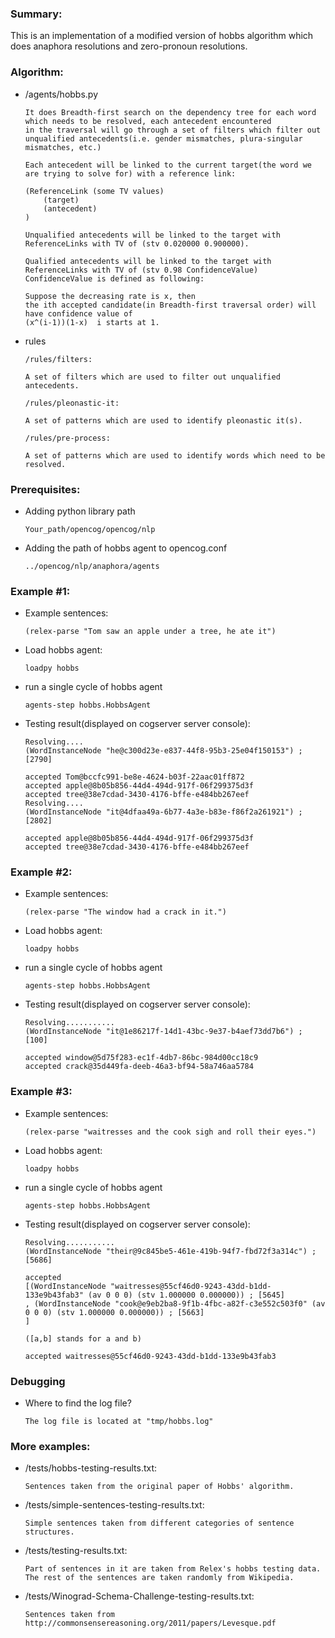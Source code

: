 ### Summary:

This is an implementation of a modified version of hobbs algorithm which does anaphora resolutions and zero-pronoun 
resolutions.

### Algorithm:

- /agents/hobbs.py

    ```
    It does Breadth-first search on the dependency tree for each word which needs to be resolved, each antecedent encountered
    in the traversal will go through a set of filters which filter out unqualified antecedents(i.e. gender mismatches, plura-singular mismatches, etc.)
    
    Each antecedent will be linked to the current target(the word we are trying to solve for) with a reference link:
    
    (ReferenceLink (some TV values)
        (target)
        (antecedent)
    )
    
    Unqualified antecedents will be linked to the target with ReferenceLinks with TV of (stv 0.020000 0.900000).
    
    Qualified antecedents will be linked to the target with ReferenceLinks with TV of (stv 0.98 ConfidenceValue)
    ConfidenceValue is defined as following:
    
    Suppose the decreasing rate is x, then
    the ith accepted candidate(in Breadth-first traversal order) will have confidence value of
    (x^(i-1))(1-x)  i starts at 1.
    
    ```
       
- rules

    ```
    /rules/filters:
    
    A set of filters which are used to filter out unqualified antecedents.
    
    /rules/pleonastic-it:
    
    A set of patterns which are used to identify pleonastic it(s).
    
    /rules/pre-process:
    
    A set of patterns which are used to identify words which need to be resolved.
    ```
 
    
### Prerequisites:

- Adding python library path

    ```
    Your_path/opencog/opencog/nlp
    ```
- Adding the path of hobbs agent to opencog.conf

    ```
    ../opencog/nlp/anaphora/agents
    ```

### Example #1:

- Example sentences:

    ```
    (relex-parse "Tom saw an apple under a tree, he ate it")
    ```
    
- Load hobbs agent:

    ```
    loadpy hobbs
    ```
- run a single cycle of hobbs agent

    ```
    agents-step hobbs.HobbsAgent
    ```

- Testing result(displayed on cogserver server console):

    ```
    Resolving....
    (WordInstanceNode "he@c300d23e-e837-44f8-95b3-25e04f150153") ; [2790]

    accepted Tom@bccfc991-be8e-4624-b03f-22aac01ff872
    accepted apple@8b05b856-44d4-494d-917f-06f299375d3f
    accepted tree@38e7cdad-3430-4176-bffe-e484bb267eef
    Resolving....
    (WordInstanceNode "it@4dfaa49a-6b77-4a3e-b83e-f86f2a261921") ; [2802]

    accepted apple@8b05b856-44d4-494d-917f-06f299375d3f
    accepted tree@38e7cdad-3430-4176-bffe-e484bb267eef

    ```

### Example #2:

- Example sentences:

    ```
    (relex-parse "The window had a crack in it.")
    ```

- Load hobbs agent:

    ```
    loadpy hobbs
    ```
- run a single cycle of hobbs agent

    ```
    agents-step hobbs.HobbsAgent
    ```

- Testing result(displayed on cogserver server console):

    ```
    Resolving...........
    (WordInstanceNode "it@1e86217f-14d1-43bc-9e37-b4aef73dd7b6") ; [100]

    accepted window@5d75f283-ec1f-4db7-86bc-984d00cc18c9
    accepted crack@35d449fa-deeb-46a3-bf94-58a746aa5784

    ```

### Example #3:

- Example sentences:

    ```
    (relex-parse "waitresses and the cook sigh and roll their eyes.")
    ```

- Load hobbs agent:

    ```
    loadpy hobbs
    ```
- run a single cycle of hobbs agent

    ```
    agents-step hobbs.HobbsAgent
    ```

- Testing result(displayed on cogserver server console):

    ```
    Resolving...........
    (WordInstanceNode "their@9c845be5-461e-419b-94f7-fbd72f3a314c") ; [5686]

    accepted
    [(WordInstanceNode "waitresses@55cf46d0-9243-43dd-b1dd-133e9b43fab3" (av 0 0 0) (stv 1.000000 0.000000)) ; [5645]
    , (WordInstanceNode "cook@e9eb2ba8-9f1b-4fbc-a82f-c3e552c503f0" (av 0 0 0) (stv 1.000000 0.000000)) ; [5663]
    ]
    
    ([a,b] stands for a and b)
    
    accepted waitresses@55cf46d0-9243-43dd-b1dd-133e9b43fab3

    ```
### Debugging

- Where to find the log file?

    ```
    The log file is located at "tmp/hobbs.log"

    ```

### More examples:

- /tests/hobbs-testing-results.txt:

    ```
    Sentences taken from the original paper of Hobbs' algorithm.
    ```
    
- /tests/simple-sentences-testing-results.txt:

    ```
    Simple sentences taken from different categories of sentence structures.

- /tests/testing-results.txt:

    ```
    Part of sentences in it are taken from Relex's hobbs testing data.
    The rest of the sentences are taken randomly from Wikipedia.
    ``` 
- /tests/Winograd-Schema-Challenge-testing-results.txt:

    ```
    Sentences taken from http://commonsensereasoning.org/2011/papers/Levesque.pdf
    ``` 